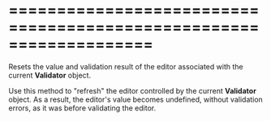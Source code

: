 <!--**
/*-------------------------------------------
    Auto-generated file. Do not modify.
-------------------------------------------

**-->
===================================================================
===================================================================

<!--shortDescription-->
Resets the value and validation result of the editor associated with the current **Validator** object.
<!--/shortDescription-->

<!--fullDescription-->
Use this method to "refresh" the editor controlled by the current **Validator** object. As a result, the editor's value becomes undefined, without validation errors, as it was before validating the editor.
<!--/fullDescription-->